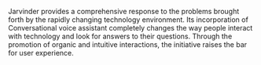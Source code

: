 Jarvinder provides a comprehensive response to the problems brought forth by the rapidly changing technology environment. Its incorporation of Conversational voice assistant completely changes the way people interact with technology and look for answers to their questions. Through the promotion of organic and intuitive interactions, the initiative raises the bar for user experience.

